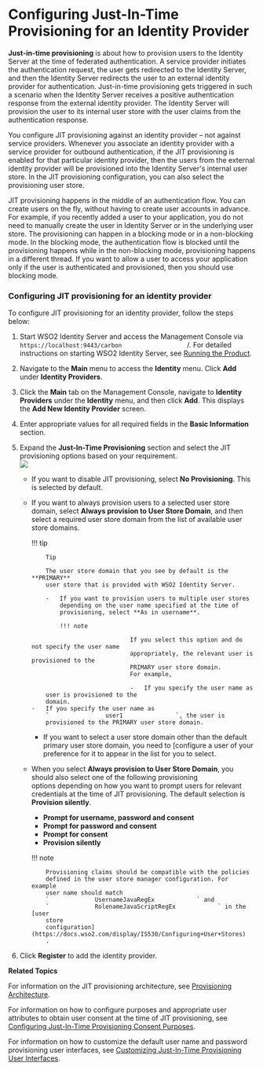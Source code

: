 # Configuring Just-In-Time Provisioning for an Identity Provider

**Just-in-time provisioning** is about how to provision users to the
Identity Server at the time of federated authentication. A service
provider initiates the authentication request, the user gets redirected
to the Identity Server, and then the Identity Server redirects the user
to an external identity provider for authentication. Just-in-time
provisioning gets triggered in such a scenario when the Identity Server
receives a positive authentication response from the external identity
provider. The Identity Server will provision the user to its internal
user store with the user claims from the authentication response.

You configure JIT provisioning against an identity provider – not
against service providers. Whenever you associate an identity provider
with a service provider for outbound authentication, if the JIT
provisioning is enabled for that particular identity provider, then the
users from the external identity provider will be provisioned into the
Identity Server's internal user store. In the JIT provisioning
configuration, you can also select the provisioning user store.

JIT provisioning happens in the middle of an authentication flow. You
can create users on the fly, without having to create user accounts in
advance. For example, if you recently added a user to your application,
you do not need to manually create the user in Identity Server or in the
underlying user store. The provisioning can happen in a blocking mode or
in a non-blocking mode. In the blocking mode, the authentication flow is
blocked until the provisioning happens while in the non-blocking mode,
provisioning happens in a different thread. If you want to allow a user
to access your application only if the user is authenticated and
provisioned, then you should use blocking mode.

### Configuring JIT provisioning for an identity provider

To configure JIT provisioning for an identity provider, follow the steps
below:

1.  Start WSO2 Identity Server and access the Management Console via
    `                     https://localhost:9443/carbon                   `
    /. For detailed instructions on starting WSO2 Identity Server, see
    [Running the Product](_Running_the_Product_).
2.  Navigate to the **Main** menu to access the **Identity** menu. Click
    **Add** under **Identity Providers**.
3.  Click the **Main** tab on the Management Console, navigate to
    **Identity Providers** under the **Identity** menu, and then click
    **Add**. This displays the **Add New Identity Provider** screen.
4.  Enter appropriate values for all required fields in the **Basic
    Information** section.

5.  Expand the **Just-In-Time Provisioning** section and select the JIT
    provisioning options based on your requirement.  
    ![](../../assets/img//103329733/103329734.png)   
    -   If you want to disable JIT provisioning, select **No
        Provisioning**. This is selected by default.
    -   If you want to always provision users to a selected user store
        domain, select **Always provision to User Store Domain**, and
        then select a required user store domain from the list of
        available user store domains.

        !!! tip
        
                Tip
        
                The user store domain that you see by default is the **PRIMARY**
                user store that is provided with WSO2 Identity Server.
        
                -   If you want to provision users to multiple user stores
                    depending on the user name specified at the time of
                    provisioning, select **As in username**.
        
                    !!! note
                            
                                        If you select this option and do not specify the user name
                                        appropriately, the relevant user is provisioned to the
                                        PRIMARY user store domain.  
                                        For example,
                            
                                        -   If you specify the user name as
                user is provisioned to the
                domain.
            -   If you specify the user name as
                `                user1               `, the user is
                provisioned to the PRIMARY user store domain.


        -   If you want to select a user store domain other than the
            default primary user store domain, you need to [configure a
            user
            of your preference for it to appear in the list for you to
            select.


    -   When you select **Always provision to User Store Domain**, you
        should also select one of the following provisioning
        options depending on how you want to prompt users for relevant
        credentials at the time of JIT provisioning. The default
        selection is **Provision silently**.

        -   **Prompt for username, password and consent**
        -   **Prompt for password and consent**
        -   **Prompt for consent**
        -   **Provision silently**

        !!! note
        
                Provisioning claims should be compatible with the policies
                defined in the user store manager configuration. For example
                user name should match
                `             UsernameJavaRegEx            ` and  
                `             RolenameJavaScriptRegEx            ` in the [user
                store
                configuration](https://docs.wso2.com/display/IS530/Configuring+User+Stores)
                .
        

6.  Click **Register** to add the identity provider.

**Related Topics**

For information on the JIT provisioning architecture, see [Provisioning
Architecture](_Provisioning_Architecture_).

For information on how to configure purposes and appropriate user
attributes to obtain user consent at the time of JIT provisioning, see
[Configuring Just-In-Time Provisioning Consent
Purposes](_Configuring_Just-In-Time_Provisioning_Consent_Purposes_).

For information on how to customize the default user name and password
provisioning user interfaces, see [Customizing Just-In-Time Provisioning
User
Interfaces](_Customizing_Just-In-Time_Provisioning_User_Interfaces_).
